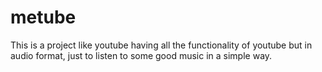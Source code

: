 # metube
This is a project like youtube having all the functionality of youtube but in audio format, just to listen to some good music in a simple way.
